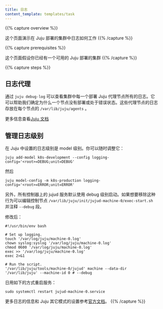 ```yaml
---
title: 日志
content_template: templates/task
---
```


<!-- ---
title: Logging
content_template: templates/task
--- -->

{{% capture overview %}}
<!-- This page will explain how logging works within a Juju deployed cluster. -->
这个页面演示在 Juju 部署的集群中日志如何工作
{{% /capture %}}

{{% capture prerequisites %}}
<!-- This page assumes you have a working Juju deployed cluster. -->
这个页面假设你已经有一个可用的 Juju 部署的集群
{{% /capture %}}

{{% capture steps %}}
<!-- ## Agent Logging -->
## 日志代理

<!-- The `juju debug-log` will show all of the consolidated logs of all the Juju agents running on each node of the cluster. This can be useful for finding out why a specific node hasn't deployed or is in an error state. These agent logs are located in `/var/lib/juju/agents` on every node. -->
通过 `juju debug-log` 可以查看集群中每一个部署 Juju 代理节点所有的日志。它可以帮助我们确定为什么一个节点没有部署或处于错误状态。这些代理节点的日志存放在每个节点的 `/var/lib/juju/agents` 。

<!-- See the [Juju documentation](https://jujucharms.com/docs/stable/troubleshooting-logs) for more information. -->
更多信息查看[Juju 文档](https://jujucharms.com/docs/stable/troubleshooting-logs)


<!-- ## Managing log verbosity -->
## 管理日志级别

<!-- Log verbosity in Juju is set at the model level. You can adjust it at any time: -->
在 Juju 中设置的日志级别是 model 级别。你可以随时调整它：

```
juju add-model k8s-development --config logging-config='<root>=DEBUG;unit=DEBUG'
```

<!-- and later on your k8s-production model -->
然后

```
juju model-config -m k8s-production logging-config='<root>=ERROR;unit=ERROR'
```

<!-- In addition, the jujud daemon is started in debug mode by default on all controllers. To remove that behavior edit ```/var/lib/juju/init/jujud-machine-0/exec-start.sh``` on the controller node and comment the ```--debug``` section. -->
另外，所有控制器上的 jujud 服务默认使用 debug 级别启动。如果想要移除这种行为可以编辑控制节点 ```/var/lib/juju/init/jujud-machine-0/exec-start.sh``` 并注释 ```--debug``` 段。

<!-- It then contains: -->
修改后：

```
#!/usr/bin/env bash

# Set up logging.
touch '/var/log/juju/machine-0.log'
chown syslog:syslog '/var/log/juju/machine-0.log'
chmod 0600 '/var/log/juju/machine-0.log'
exec >> '/var/log/juju/machine-0.log'
exec 2>&1

# Run the script.
'/var/lib/juju/tools/machine-0/jujud' machine --data-dir '/var/lib/juju' --machine-id 0 # --debug
```

<!-- Then restart the service with: -->
日用如下的方式重启服务：

```
sudo systemctl restart jujud-machine-0.service
```

<!-- See the [official documentation](https://jujucharms.com/docs/stable/models-config) for more information about logging and other model settings in Juju. -->
更多日志的信息和 Juju 其它模式的设置参考[官方文档](https://jujucharms.com/docs/stable/models-config)。
{{% /capture %}}
